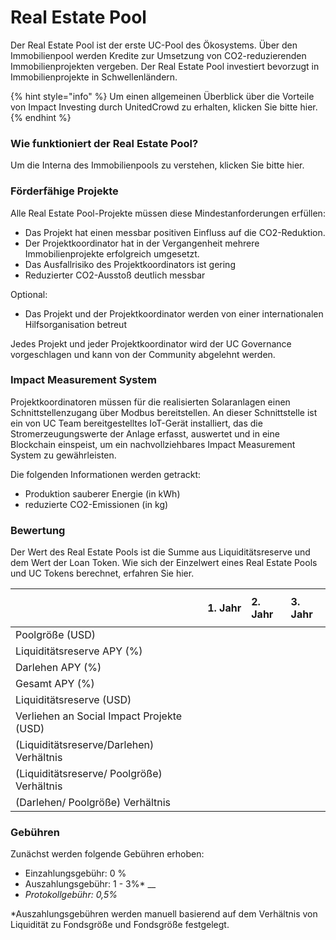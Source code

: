 # Real Estate Pool

Der Real Estate Pool ist der erste UC-Pool des Ökosystems. Über den Immobilienpool werden Kredite zur Umsetzung von CO2-reduzierenden Immobilienprojekten vergeben. Der Real Estate Pool investiert bevorzugt in Immobilienprojekte in Schwellenländern. 

{% hint style="info" %}
Um einen allgemeinen Überblick über die Vorteile von Impact Investing durch UnitedCrowd zu erhalten, klicken Sie bitte hier.
{% endhint %}

### Wie funktioniert der Real Estate Pool? 

Um die Interna des Immobilienpools zu verstehen, klicken Sie bitte hier. 

### Förderfähige Projekte 

Alle Real Estate Pool-Projekte müssen diese Mindestanforderungen erfüllen: 

* Das Projekt hat einen messbar positiven Einfluss auf die CO2-Reduktion. 
* Der Projektkoordinator hat in der Vergangenheit mehrere Immobilienprojekte erfolgreich umgesetzt. 
* Das Ausfallrisiko des Projektkoordinators ist gering 
* Reduzierter CO2-Ausstoß deutlich messbar 

Optional: 

* Das Projekt und der Projektkoordinator werden von einer internationalen Hilfsorganisation betreut 

Jedes Projekt und jeder Projektkoordinator wird der UC Governance vorgeschlagen und kann von der Community abgelehnt werden. 

### Impact Measurement System 

Projektkoordinatoren müssen für die realisierten Solaranlagen einen Schnittstellenzugang über Modbus bereitstellen. An dieser Schnittstelle ist ein von UC Team bereitgestelltes IoT-Gerät installiert, das die Stromerzeugungswerte der Anlage erfasst, auswertet und in eine Blockchain einspeist, um ein nachvollziehbares Impact Measurement System zu gewährleisten. 

Die folgenden Informationen werden getrackt: 

* Produktion sauberer Energie \(in kWh\) 
* reduzierte CO2-Emissionen \(in kg\) 

### Bewertung 

Der Wert des Real Estate Pools ist die Summe aus Liquiditätsreserve und dem Wert der Loan Token. Wie sich der Einzelwert eines Real Estate Pools und UC Tokens berechnet, erfahren Sie hier.

<table>
  <thead>
    <tr>
      <th style="text-align:left"></th>
      <th style="text-align:left">
        <ol>
          <li>Jahr</li>
        </ol>
      </th>
      <th style="text-align:left">2. Jahr</th>
      <th style="text-align:left">3. Jahr</th>
    </tr>
  </thead>
  <tbody>
    <tr>
      <td style="text-align:left">Poolgr&#xF6;&#xDF;e (USD)</td>
      <td style="text-align:left"></td>
      <td style="text-align:left"></td>
      <td style="text-align:left"></td>
    </tr>
    <tr>
      <td style="text-align:left">Liquidit&#xE4;tsreserve APY (%)</td>
      <td style="text-align:left"></td>
      <td style="text-align:left"></td>
      <td style="text-align:left"></td>
    </tr>
    <tr>
      <td style="text-align:left">Darlehen APY (%)</td>
      <td style="text-align:left"></td>
      <td style="text-align:left"></td>
      <td style="text-align:left"></td>
    </tr>
    <tr>
      <td style="text-align:left">Gesamt APY (%)</td>
      <td style="text-align:left"></td>
      <td style="text-align:left"></td>
      <td style="text-align:left"></td>
    </tr>
    <tr>
      <td style="text-align:left">Liquidit&#xE4;tsreserve (USD)</td>
      <td style="text-align:left"></td>
      <td style="text-align:left"></td>
      <td style="text-align:left"></td>
    </tr>
    <tr>
      <td style="text-align:left">Verliehen an Social Impact Projekte (USD)</td>
      <td style="text-align:left"></td>
      <td style="text-align:left"></td>
      <td style="text-align:left"></td>
    </tr>
    <tr>
      <td style="text-align:left">(Liquidit&#xE4;tsreserve/Darlehen) Verh&#xE4;ltnis</td>
      <td style="text-align:left"></td>
      <td style="text-align:left"></td>
      <td style="text-align:left"></td>
    </tr>
    <tr>
      <td style="text-align:left">(Liquidit&#xE4;tsreserve/ Poolgr&#xF6;&#xDF;e) Verh&#xE4;ltnis</td>
      <td
      style="text-align:left"></td>
        <td style="text-align:left"></td>
        <td style="text-align:left"></td>
    </tr>
    <tr>
      <td style="text-align:left">(Darlehen/ Poolgr&#xF6;&#xDF;e) Verh&#xE4;ltnis</td>
      <td style="text-align:left"></td>
      <td style="text-align:left"></td>
      <td style="text-align:left"></td>
    </tr>
  </tbody>
</table>

### Gebühren 

Zunächst werden folgende Gebühren erhoben: 

* Einzahlungsgebühr: 0 % 
* Auszahlungsgebühr: 1 - 3%\* __
* _Protokollgebühr: 0,5%_ 



\*Auszahlungsgebühren werden manuell basierend auf dem Verhältnis von Liquidität zu Fondsgröße und Fondsgröße festgelegt.

